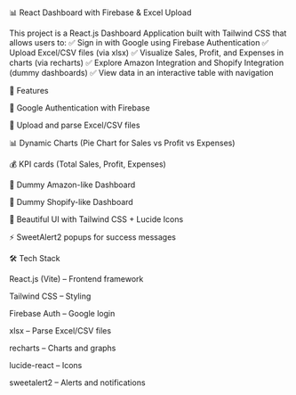 📊 React Dashboard with Firebase & Excel Upload

This project is a React.js Dashboard Application built with Tailwind CSS that allows users to:
✅ Sign in with Google using Firebase Authentication
✅ Upload Excel/CSV files (via xlsx)
✅ Visualize Sales, Profit, and Expenses in charts (via recharts)
✅ Explore Amazon Integration and Shopify Integration (dummy dashboards)
✅ View data in an interactive table with navigation

🚀 Features

🔐 Google Authentication with Firebase

📂 Upload and parse Excel/CSV files

📊 Dynamic Charts (Pie Chart for Sales vs Profit vs Expenses)

💰 KPI cards (Total Sales, Profit, Expenses)

🛒 Dummy Amazon-like Dashboard

🏪 Dummy Shopify-like Dashboard

🎨 Beautiful UI with Tailwind CSS + Lucide Icons

⚡ SweetAlert2 popups for success messages

🛠️ Tech Stack

React.js (Vite) – Frontend framework

Tailwind CSS – Styling

Firebase Auth – Google login

xlsx – Parse Excel/CSV files

recharts – Charts and graphs

lucide-react – Icons

sweetalert2 – Alerts and notifications
